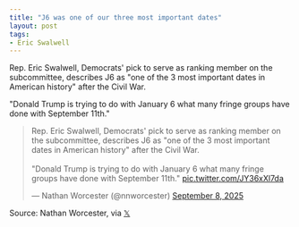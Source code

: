 ```yaml
---
title: "J6 was one of our three most important dates"
layout: post
tags:
- Eric Swalwell
---
```


Rep. Eric Swalwell, Democrats' pick to serve as ranking member on the subcommittee, describes J6 as "one of the 3 most important dates in American history" after the Civil War.

"Donald Trump is trying to do with January 6 what many fringe groups have done with September 11th."

<blockquote class="twitter-tweet"><p lang="en" dir="ltr">Rep. Eric Swalwell, Democrats&#39; pick to serve as ranking member on the subcommittee, describes J6 as &quot;one of the 3 most important dates in American history&quot; after the Civil War.<br><br>&quot;Donald Trump is trying to do with January 6 what many fringe groups have done with September 11th.&quot; <a href="https://t.co/JY36xXl7da">pic.twitter.com/JY36xXl7da</a></p>&mdash; Nathan Worcester (@nnworcester) <a href="https://twitter.com/nnworcester/status/1965156305305559536?ref_src=twsrc%5Etfw">September 8, 2025</a></blockquote> <script async src="https://platform.twitter.com/widgets.js" charset="utf-8"></script>

Source: Nathan Worcester, via [𝕏](https://x.com)
